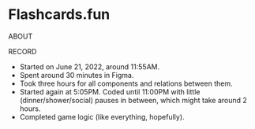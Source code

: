 # Flashcards.fun

ABOUT

RECORD

- Started on June 21, 2022, around 11:55AM.
- Spent around 30 minutes in Figma.
- Took three hours for all components and relations between them.
- Started again at 5:05PM. Coded until 11:00PM with little (dinner/shower/social) pauses in between, which might take around 2 hours.
- Completed game logic (like everything, hopefully).

